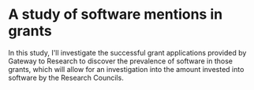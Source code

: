 # A study of software mentions in grants

In this study, I'll investigate the successful grant applications provided by Gateway to Research to discover the prevalence of software in those grants, which will allow for an investigation into the amount invested into software by the Research Councils.
